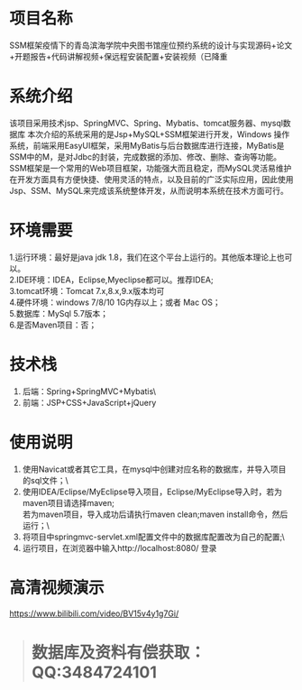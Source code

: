 # 项目名称

SSM框架疫情下的青岛滨海学院中央图书馆座位预约系统的设计与实现源码+论文+开题报告+代码讲解视频+保远程安装配置+安装视频（已降重

# 系统介绍
该项目采用技术jsp、SpringMVC、Spring、Mybatis、tomcat服务器、mysql数据库
本次介绍的系统采用的是Jsp+MySQL+SSM框架进行开发，Windows 操作系统，前端采用EasyUI框架，采用MyBatis与后台数据库进行连接，MyBatis是SSM中的M，是对Jdbc的封装，完成数据的添加、修改、删除、查询等功能。SSM框架是一个常用的Web项目框架，功能强大而且稳定，而MySQL灵活易维护在开发方面具有方便快捷、使用灵活的特点，以及目前的广泛实际应用，因此使用Jsp、SSM、MySQL来完成该系统整体开发，从而说明本系统在技术方面可行。
# 环境需要

1.运行环境：最好是java jdk 1.8，我们在这个平台上运行的。其他版本理论上也可以。\
2.IDE环境：IDEA，Eclipse,Myeclipse都可以。推荐IDEA;\
3.tomcat环境：Tomcat 7.x,8.x,9.x版本均可\
4.硬件环境：windows 7/8/10 1G内存以上；或者 Mac OS； \
5.数据库：MySql 5.7版本；\
6.是否Maven项目：否；

# 技术栈

1. 后端：Spring+SpringMVC+Mybatis\
2. 前端：JSP+CSS+JavaScript+jQuery

# 使用说明

1. 使用Navicat或者其它工具，在mysql中创建对应名称的数据库，并导入项目的sql文件；\
2. 使用IDEA/Eclipse/MyEclipse导入项目，Eclipse/MyEclipse导入时，若为maven项目请选择maven;\
若为maven项目，导入成功后请执行maven clean;maven install命令，然后运行；\
3. 将项目中springmvc-servlet.xml配置文件中的数据库配置改为自己的配置;\
4. 运行项目，在浏览器中输入http://localhost:8080/ 登录

# 高清视频演示

https://www.bilibili.com/video/BV15v4y1g7Gi/

> # **数据库及资料有偿获取：QQ:3484724101**

​